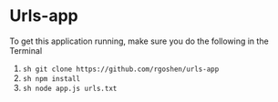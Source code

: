 # Urls-app

To get this application running, make sure you do the following in the Terminal

1. ```sh git clone https://github.com/rgoshen/urls-app```
2. ```sh npm install```
3. ```sh node app.js urls.txt```
